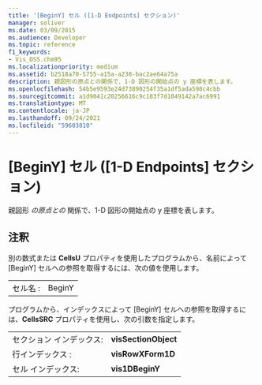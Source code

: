 ```yaml
---
title: '[BeginY] セル ([1-D Endpoints] セクション)'
manager: soliver
ms.date: 03/09/2015
ms.audience: Developer
ms.topic: reference
f1_keywords:
- Vis_DSS.chm95
ms.localizationpriority: medium
ms.assetid: b2518a70-5755-a15a-a238-bac2ae64a75a
description: 親図形の原点との関係で、1-D 図形の開始点の y 座標を表します。
ms.openlocfilehash: 54b5e9593e24d73890254f35a1df5ada598c4cbb
ms.sourcegitcommit: a1d9041c20256616c9c183f7d1049142a7ac6991
ms.translationtype: MT
ms.contentlocale: ja-JP
ms.lasthandoff: 09/24/2021
ms.locfileid: "59603810"
---
```

# <a name="beginy-cell-1-d-endpoints-section"></a>[BeginY] セル ([1-D Endpoints] セクション)

親図形  *の原点との*  関係で、1-D 図形の開始点の y 座標を表します。 
  
## <a name="remarks"></a>注釈

別の数式または **CellsU** プロパティを使用したプログラムから、名前によって [BeginY] セルへの参照を取得するには、次の値を使用します。 
  
|||
|:-----|:-----|
| セル名 :  <br/> | BeginY  <br/> |
   
プログラムから、インデックスによって [BeginY] セルへの参照を取得するには、**CellsSRC** プロパティを使用し、次の引数を指定します。 
  
|||
|:-----|:-----|
| セクション インデックス:  <br/> |**visSectionObject** <br/> |
| 行インデックス :  <br/> |**visRowXForm1D** <br/> |
| セル インデックス:  <br/> |**vis1DBeginY** <br/> |
   

